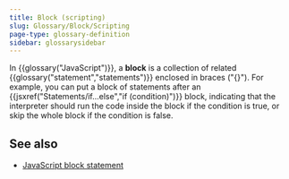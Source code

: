 ```yaml
---
title: Block (scripting)
slug: Glossary/Block/Scripting
page-type: glossary-definition
sidebar: glossarysidebar
---
```


In {{glossary("JavaScript")}}, a **block** is a collection of related {{glossary("statement","statements")}} enclosed in braces ("{}"). For example, you can put a block of statements after an {{jsxref("Statements/if...else","if (condition)")}} block, indicating that the interpreter should run the code inside the block if the condition is true, or skip the whole block if the condition is false.

## See also

- [JavaScript block statement](/en-US/docs/Web/JavaScript/Reference/Statements/block)
